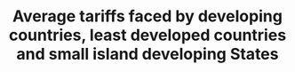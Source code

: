 ---
comments_and_limitations: Under review. Proposed removal of reference to SIDS in indicator
  text given it is not referenced in the associated target.
data_non_statistical: true
goal_meta_link: http://unstats.un.org/sdgs/files/metadata-compilation/Metadata-Goal-17.pdf
graph_title: Average tariffs faced by developing countries, least developed countries
  and small island developing States
graph_type: null
has_metadata: true
indicator: 17.12.1
indicator_definition: Similar calculations were already used for the calculation of
  MDG 8.7 (Average tariffs imposed by developed countries on agricultural products
  and textiles and clothing from developing countries). For reference purposes see
  the Millennium Development Goals Report 2015 available at http://www.un.org/millenniumgoals/2015_MDG_Report/pdf/MDG%202015%20rev%20(July%201).pdf
  (p. 64)
indicator_name: Average tariffs faced by developing countries, least developed countries
  and small island developing States
indicator_sort_order: 17-12-01
indicator_variable: null
layout: indicator
national_geographical_coverage: United States
permalink: /17-12-1/
published: true
rationale_interpretation: The reduction of average tariff on key sector as agriculture
  can represent a proxy of the level of commitment of developed country to improve
  market access conditions. As it was done for MDG 8.7, the term "key sector" has
  to be interpreted as those sectors of particular interest for LDCs and developing
  countries exports. The list of key sectors used by the MDG indicator 8.7 (i.e. agriculture,
  textile and clothing) might have to be reviewed.
reporting_status: notstarted
sdg_goal: 17
source_active_1: true
source_notes_1: null
source_title_1: null
target: Realize timely implementation of duty-free and quota-free market access on
  a lasting basis for all least developed countries, consistent with World Trade Organization
  decisions, including by ensuring that preferential rules of origin applicable to
  imports from least developed countries are transparent and simple, and contribute
  to facilitating market access.
target_id: '17.12'
title: Average tariffs faced by developing countries, least developed countries and
  small island developing States
un_custodial_agency: WTO, ITC, UNCTAD
un_designated_tier: '1'
variable_description: null
variable_notes: null
---
